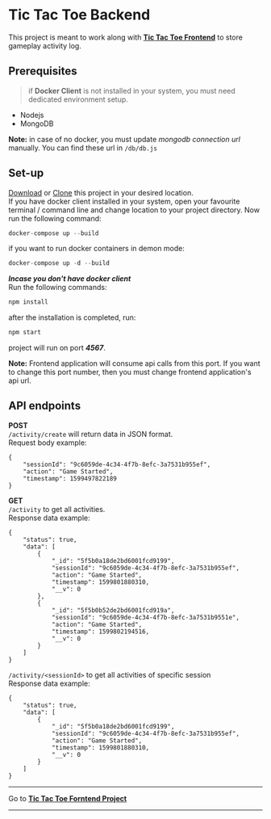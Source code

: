 Tic Tac Toe Backend
===================
This project is meant to work along with **[Tic Tac Toe Frontend](https://github.com/astutecoder/tic-tac-toe-front "Frontend Project")** to store gameplay activity log.

## Prerequisites

> if **Docker Client** is not installed in your system, you must need dedicated environment setup.
- Nodejs
- MongoDB  

**Note:** in case of no docker, you must update *mongodb connection url* manually. You can find these url in `/db/db.js`

## Set-up

[Download](https://github.com/astutecoder/tic-tac-toe-back/archive/master.zip "download zip file") or [Clone](https://github.com/astutecoder/tic-tac-toe-back.git "copy project https link") this project in your desired location.  
If you have docker client installed in your system, open your favourite terminal / command line and change location to your project directory. Now run the following command:

```javascript
docker-compose up --build
```

if you want to run docker containers in demon mode:
```javascript
docker-compose up -d --build
```

***Incase you don't have docker client***  
Run the following commands:
```javascript
npm install
```
after the installation is completed, run:
```javascript
npm start
```
project will run on port ***4567***. 

**Note:** Frontend application will consume api calls from this port. If you want to change this port number, then you must change frontend application's api url.

## API endpoints
**POST**  
`/activity/create` will return data in JSON format.  
Request body example:
```
{
    "sessionId": "9c6059de-4c34-4f7b-8efc-3a7531b955ef",
    "action": "Game Started",
    "timestamp": 1599497822189
}
```
**GET**  
`/activity` to get all activities.  
Response data example:
```
{
    "status": true,
    "data": [
        {
            "_id": "5f5b0a18de2bd6001fcd9199",
            "sessionId": "9c6059de-4c34-4f7b-8efc-3a7531b955ef",
            "action": "Game Started",
            "timestamp": 1599801880310,
            "__v": 0
        },
        {
            "_id": "5f5b0b52de2bd6001fcd919a",
            "sessionId": "9c6059de-4c34-4f7b-8efc-3a7531b9551e",
            "action": "Game Started",
            "timestamp": 1599802194516,
            "__v": 0
        }
    ]
}
```

`/activity/<sessionId>` to get all activities of specific session  
Response data example:
```
{
    "status": true,
    "data": [
        {
            "_id": "5f5b0a18de2bd6001fcd9199",
            "sessionId": "9c6059de-4c34-4f7b-8efc-3a7531b955ef",
            "action": "Game Started",
            "timestamp": 1599801880310,
            "__v": 0
        }
    ]
}
```
___
Go to **[Tic Tac Toe Forntend Project](https://github.com/astutecoder/tic-tac-toe-front)**
___